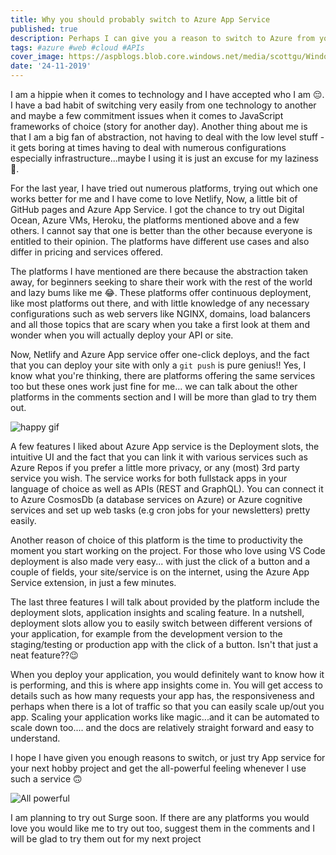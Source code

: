 ```yaml
---
title: Why you should probably switch to Azure App Service
published: true
description: Perhaps I can give you a reason to switch to Azure from your current deployment platform
tags: #azure #web #cloud #APIs
cover_image: https://aspblogs.blob.core.windows.net/media/scottgu/WindowsLiveWriter/AnnouncingthenewAzureAppService_122D1/image_4.png
date: '24-11-2019'
---
```


I am a hippie when it comes to technology and I have accepted who I am 😔. I have a bad habit of switching very easily from one technology to another and maybe a few commitment issues when it comes to JavaScript frameworks of choice (story for another day). Another thing about me is that I am a big fan of abstraction, not having to deal with the low level stuff - it gets boring at times having to deal with numerous configurations especially infrastructure...maybe I using it is just an excuse for my laziness 🙊.

For the last year, I have tried out numerous platforms, trying out which one works better for me and I have come to love Netlify, Now, a little bit of GitHub pages and Azure App Service. I got the chance to try out Digital Ocean, Azure VMs, Heroku, the platforms mentioned above and a few others. I cannot say that one is better than the other because everyone is entitled to their opinion. The platforms have different use cases and also differ in pricing and services offered.

The platforms I have mentioned are there because the abstraction taken away, for beginners seeking to share their work with the rest of the world and lazy bums like me 😂. These platforms offer continuous deployment, like most platforms out there, and with little knowledge of any necessary configurations such as web servers like NGINX, domains, load balancers and all those topics that are scary when you take a first look at them and wonder when you will actually deploy your API or site.

Now, Netlify and Azure App service offer one-click deploys, and the fact that you can deploy your site with only a `git push` is pure genius!! Yes, I know what you're thinking, there are platforms offering the same services too but these ones work just fine for me... we can talk about the other platforms in the comments section and I will be more than glad to try them out.

![happy gif](https://external-content.duckduckgo.com/iu/?u=https%3A%2F%2Fmedia.giphy.com%2Fmedia%2F13G7hmmFr9yuxG%2Fgiphy.gif&f=1&nofb=1)

A few features I liked about Azure App service is the Deployment slots, the intuitive UI and the fact that you can link it with various services such as Azure Repos if you prefer a little more privacy, or any (most) 3rd party service you wish. The service works for both fullstack apps in your language of choice as well as APIs (REST and GraphQL). You can connect it to Azure CosmosDb (a database services on Azure) or Azure cognitive services and set up web tasks (e.g cron jobs for your newsletters) pretty easily.

Another reason of choice of this platform is the time to productivity the moment you start working on the project. For those who love using VS Code deployment is also made very easy... with just the click of a button and a couple of fields, your site/service is on the internet, using the Azure App Service extension, in just a few minutes.

The last three features I will talk about provided by the platform include the deployment slots, application insights and scaling feature.
In a nutshell, deployment slots allow you to easily switch between different versions of your application, for example from the development version to the staging/testing or production app with the click of a button. Isn't that just a neat feature??😉

When you deploy your application, you would definitely want to know how it is performing, and this is where app insights come in. You will get access to details such as how many requests your app has, the responsiveness and perhaps when there is a lot of traffic so that you can easily scale up/out you app. Scaling your application works like magic...and it can be automated to scale down too.... and the docs are relatively straight forward and easy to understand.

I hope I have given you enough reasons to switch, or just try App service for your next hobby project and get the all-powerful feeling whenever I use such a service 🙃

![All powerful](https://media.giphy.com/media/Ln3OBNQnk0BpzB0gNL/giphy.gif)

I am planning to try out Surge soon. If there are any platforms you would love you would like me to try out too, suggest them in the comments and I will be glad to try them out for my next project
